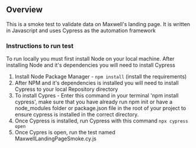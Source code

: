 ## Overview

This is a smoke test to validate data on Maxwell's landing page.  It is written in Javascript and uses Cypress as the automation framework

### Instructions to run test

To run locally you must first install Node on your local machine. After installing Node and it's dependencies you will need to install Cypress

1. Install Node Package Manager - `npm install` (install the requirements)
2. After NPM and it's dependencies is installed you will need to install Cypress to your local Repository directory
3. To install Cypres - Enter this command in your terminal 'npm install cypress', make sure that you have already run npm init or have a node_modules folder or package.json file in the root of your project to ensure cypress is installed in the correct directory. 
4. Once Cypress is installed, run Cypress with this command `npx cypress open`
5. Once Cypres is open, run the test named MaxwellLandingPageSmoke.cy.js
